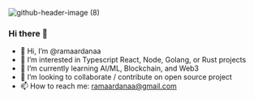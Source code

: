 ![github-header-image (8)](https://github.com/ramaardanaa/ramaardanaa/assets/57292815/d6af17e7-3e1f-4d6f-ae7e-512368f52660)

### Hi there 👋

- 👋 Hi, I’m @ramaardanaa
- 👀 I’m interested in Typescript React, Node, Golang, or Rust projects
- 🌱 I’m currently learning AI/ML, Blockchain, and Web3
- 👯 I’m looking to collaborate / contribute on open source project
- 📫 How to reach me: ramaardanaa@gmail.com

